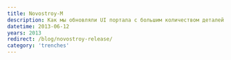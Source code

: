 ```yaml
---
title: Novostroy-M
description: Как мы обновляли UI портала с большим количеством деталей.
datetime: 2013-06-12
years: 2013
redirect: /blog/novostroy-release/
category: 'trenches'
---
```

